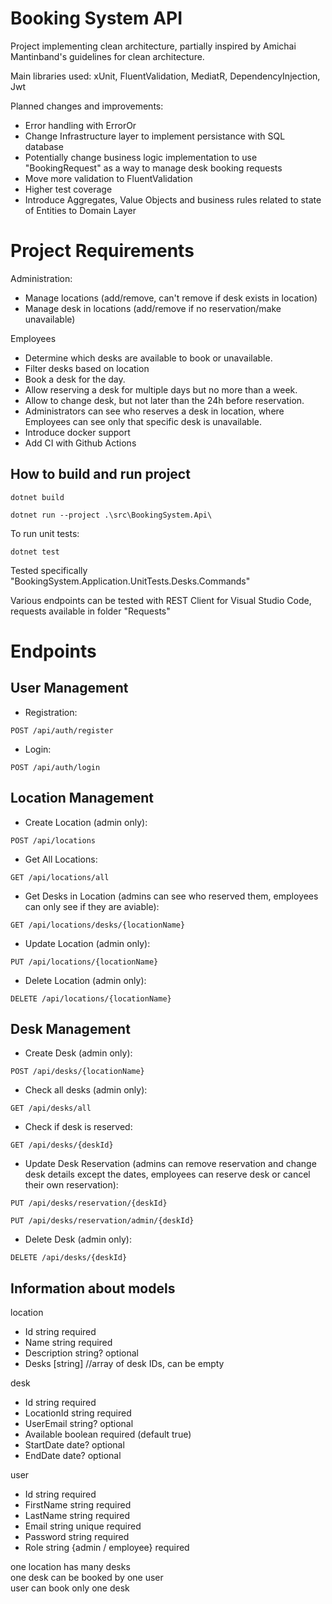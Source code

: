 # Booking System API

Project implementing clean architecture, partially inspired by Amichai Mantinband's guidelines for clean architecture.

Main libraries used:
xUnit, FluentValidation, MediatR, DependencyInjection, Jwt

Planned changes and improvements:
- Error handling with ErrorOr
- Change Infrastructure layer to implement persistance with SQL database
- Potentially change business logic implementation to use "BookingRequest" as a way to manage desk booking requests
- Move more validation to FluentValidation
- Higher test coverage
- Introduce Aggregates, Value Objects and business rules related to state of Entities to Domain Layer

# Project Requirements
Administration:
- Manage locations (add/remove, can't remove if desk exists in location)
- Manage desk in locations (add/remove if no reservation/make unavailable)

Employees
- Determine which desks are available to book or unavailable.
- Filter desks based on location
- Book a desk for the day.
- Allow reserving a desk for multiple days but no more than a week.
- Allow to change desk, but not later than the 24h before reservation.
- Administrators can see who reserves a desk in location, where Employees can see only that specific desk is unavailable.
- Introduce docker support
- Add CI with Github Actions

## How to build and run project

```
dotnet build
```

```
dotnet run --project .\src\BookingSystem.Api\ 
```

To run unit tests:
```
dotnet test
```

Tested specifically "BookingSystem.Application.UnitTests.Desks.Commands"

Various endpoints can be tested with REST Client for Visual Studio Code, requests available in folder "Requests"

# Endpoints

## User Management

- Registration:
```
POST /api/auth/register
```

- Login:
```
POST /api/auth/login
```

## Location Management

- Create Location (admin only):
```
POST /api/locations
```

- Get All Locations:
```
GET /api/locations/all
```

- Get Desks in Location (admins can see who reserved them, employees can only see if they are aviable):
```
GET /api/locations/desks/{locationName}
```

- Update Location (admin only):
```
PUT /api/locations/{locationName}
```

- Delete Location (admin only):
```
DELETE /api/locations/{locationName}
```

## Desk Management

- Create Desk (admin only):
```
POST /api/desks/{locationName}
```

- Check all desks (admin only):
```
GET /api/desks/all
```

- Check if desk is reserved:
```
GET /api/desks/{deskId}
```

- Update Desk Reservation
(admins can remove reservation and change desk details except the dates, employees can reserve desk or cancel their own reservation):
```
PUT /api/desks/reservation/{deskId}
```
```
PUT /api/desks/reservation/admin/{deskId}
```

- Delete Desk (admin only):
```
DELETE /api/desks/{deskId}
```

## Information about models

location
- Id string required
- Name string required
- Description string? optional
- Desks [string] //array of desk IDs, can be empty

desk
- Id string required
- LocationId string required
- UserEmail string? optional
- Available boolean required (default true)
- StartDate date? optional
- EndDate date? optional

user
- Id string required
- FirstName string required
- LastName string required
- Email string unique required
- Password string required
- Role string {admin / employee} required

one location has many desks \
one desk can be booked by one user \
user can book only one desk
